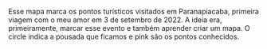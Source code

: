 Esse mapa marca os pontos turísticos visitados em Paranapiacaba, primeira viagem com o meu amor em 3 de setembro de 2022.
A ideia era, primeiramente, marcar esse evento e também aprender criar um mapa. O circle indica a pousada que ficamos e pink são os pontos conhecidos.
